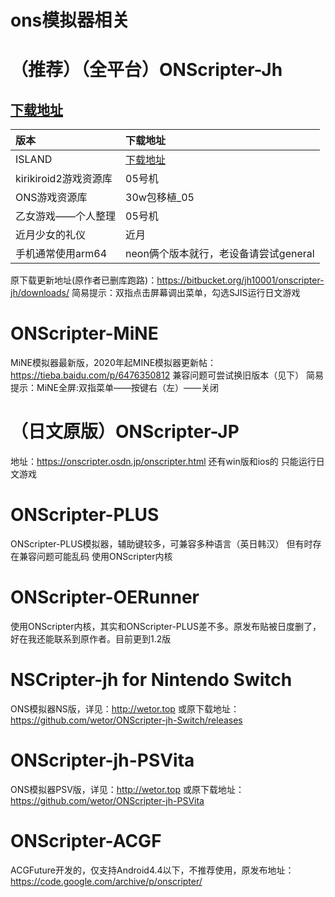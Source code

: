 # ons模拟器相关
# （推荐）（全平台）ONScripter-Jh
## [下载地址](https://sayafx.sayafx.repl.co/ali/%E4%B8%8B%E8%BD%BD%E8%A7%A3%E5%8E%8B%E9%97%AE%E9%A2%98%EF%BC%8C%E6%80%BB%E4%B9%8B%E6%9C%89%E9%97%AE%E9%A2%98%E9%83%BD%E7%9C%8B%E8%BF%99%E9%87%8C/)   
| 版本  |下载地址  |
|  :----- |  :----- |
| ISLAND  |  [下载地址](https://sayafx.sayafx.repl.co/ali/%E4%B8%8B%E8%BD%BD%E8%A7%A3%E5%8E%8B%E9%97%AE%E9%A2%98%EF%BC%8C%E6%80%BB%E4%B9%8B%E6%9C%89%E9%97%AE%E9%A2%98%E9%83%BD%E7%9C%8B%E8%BF%99%E9%87%8C/)  |
|kirikiroid2游戏资源库  | 05号机 |
| ONS游戏资源库 | 30w包移植_05 |
| 乙女游戏——个人整理 | 05号机 |
| 近月少女的礼仪| 近月 |
手机通常使用arm64 | neon俩个版本就行，老设备请尝试general
原下载更新地址(原作者已删库跑路)：https://bitbucket.org/jh10001/onscripter-jh/downloads/
简易提示：双指点击屏幕调出菜单，勾选SJIS运行日文游戏
# ONScripter-MiNE
MiNE模拟器最新版，2020年起MINE模拟器更新帖：https://tieba.baidu.com/p/6476350812
兼容问题可尝试换旧版本（见下）
简易提示：MiNE全屏:双指菜单——按键右（左）——关闭
# （日文原版）ONScripter-JP
地址：https://onscripter.osdn.jp/onscripter.html 还有win版和ios的 只能运行日文游戏
# ONScripter-PLUS
ONScripter-PLUS模拟器，辅助键较多，可兼容多种语言（英日韩汉） 但有时存在兼容问题可能乱码 使用ONScripter内核
# ONScripter-OERunner
使用ONScripter内核，其实和ONScripter-PLUS差不多。原发布贴被日度删了，好在我还能联系到原作者。目前更到1.2版
# NSCripter-jh for Nintendo Switch
ONS模拟器NS版，详见：http://wetor.top 或原下载地址：https://github.com/wetor/ONScripter-jh-Switch/releases
# ONScripter-jh-PSVita
ONS模拟器PSV版，详见：http://wetor.top 或原下载地址：https://github.com/wetor/ONScripter-jh-PSVita
# ONScripter-ACGF
ACGFuture开发的，仅支持Android4.4以下，不推荐使用，原发布地址：https://code.google.com/archive/p/onscripter/